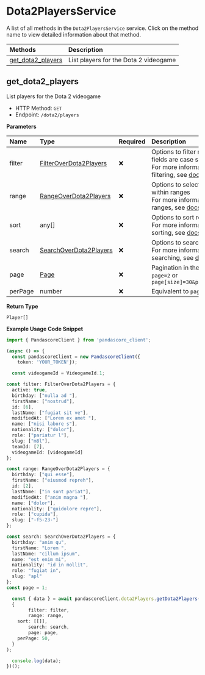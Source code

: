 # Dota2PlayersService

A list of all methods in the `Dota2PlayersService` service. Click on the method name to view detailed information about that method.

| Methods                                 | Description                           |
| :-------------------------------------- | :------------------------------------ |
| [get_dota2_players](#get_dota2_players) | List players for the Dota 2 videogame |

## get_dota2_players

List players for the Dota 2 videogame

- HTTP Method: `GET`
- Endpoint: `/dota2/players`

**Parameters**

| Name    | Type                                                          | Required | Description                                                                                                                                         |
| :------ | :------------------------------------------------------------ | :------- | :-------------------------------------------------------------------------------------------------------------------------------------------------- |
| filter  | [FilterOverDota2Players](../models/FilterOverDota2Players.md) | ❌       | Options to filter results. String fields are case sensitive <br/>For more information on filtering, see [docs](/docs/filtering-and-sorting#filter). |
| range   | [RangeOverDota2Players](../models/RangeOverDota2Players.md)   | ❌       | Options to select results within ranges <br/>For more information on ranges, see [docs](/docs/filtering-and-sorting#range).                         |
| sort    | any[]                                                         | ❌       | Options to sort results <br/>For more information on sorting, see [docs](/docs/filtering-and-sorting#sort).                                         |
| search  | [SearchOverDota2Players](../models/SearchOverDota2Players.md) | ❌       | Options to search results <br/>For more information on searching, see [docs](/docs/filtering-and-sorting#search).                                   |
| page    | [Page](../models/Page.md)                                     | ❌       | Pagination in the form of `page=2` or `page[size]=30&page[number]=2`                                                                                |
| perPage | number                                                        | ❌       | Equivalent to `page[size]`                                                                                                                          |

**Return Type**

`Player[]`

**Example Usage Code Snippet**

```typescript
import { PandascoreClient } from 'pandascore_client';

(async () => {
  const pandascoreClient = new PandascoreClient({
	token: 'YOUR_TOKEN'});

  const videogameId = VideogameId.1;

const filter: FilterOverDota2Players = {
  active: true,
  birthday: ["nulla ad "],
  firstName: ["nostrud"],
  id: [6],
  lastName: ["fugiat sit ve"],
  modifiedAt: ["Lorem ex amet "],
  name: ["nisi labore s"],
  nationality: ["dolor"],
  role: ["pariatur l"],
  slug: ["m8l"],
  teamId: [7],
  videogameId: [videogameId]
};

const range: RangeOverDota2Players = {
  birthday: ["qui esse"],
  firstName: ["eiusmod repreh"],
  id: [2],
  lastName: ["in sunt pariat"],
  modifiedAt: ["anim magna "],
  name: ["dolor"],
  nationality: ["quidolore repre"],
  role: ["cupida"],
  slug: ["-f5-23-"]
};

const search: SearchOverDota2Players = {
  birthday: "anim qu",
  firstName: "Lorem ",
  lastName: "cillum ipsum",
  name: "est enim mi",
  nationality: "id in mollit",
  role: "fugiat in",
  slug: "apl"
};
const page = 1;

  const { data } = await pandascoreClient.dota2Players.getDota2Players(
  {
		filter: filter,
		range: range,
    sort: [[]],
		search: search,
		page: page,
    perPage: 50,
  }
);

  console.log(data);
})();
```
